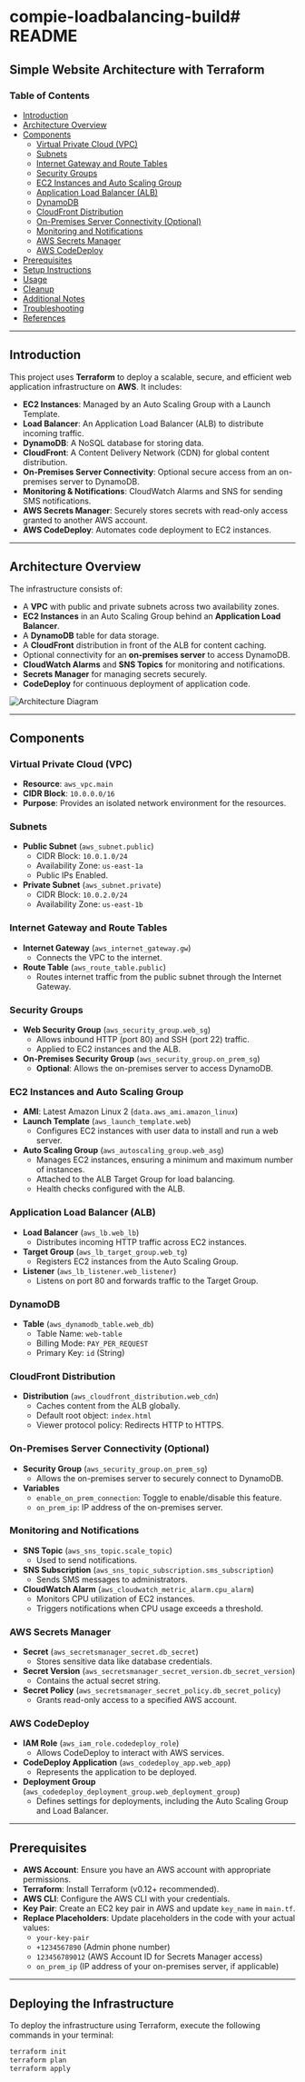 # compie-loadbalancing-build# README

## Simple Website Architecture with Terraform

### Table of Contents

- [Introduction](#introduction)
- [Architecture Overview](#architecture-overview)
- [Components](#components)
  - [Virtual Private Cloud (VPC)](#virtual-private-cloud-vpc)
  - [Subnets](#subnets)
  - [Internet Gateway and Route Tables](#internet-gateway-and-route-tables)
  - [Security Groups](#security-groups)
  - [EC2 Instances and Auto Scaling Group](#ec2-instances-and-auto-scaling-group)
  - [Application Load Balancer (ALB)](#application-load-balancer-alb)
  - [DynamoDB](#dynamodb)
  - [CloudFront Distribution](#cloudfront-distribution)
  - [On-Premises Server Connectivity (Optional)](#on-premises-server-connectivity-optional)
  - [Monitoring and Notifications](#monitoring-and-notifications)
  - [AWS Secrets Manager](#aws-secrets-manager)
  - [AWS CodeDeploy](#aws-codedeploy)
- [Prerequisites](#prerequisites)
- [Setup Instructions](#setup-instructions)
- [Usage](#usage)
- [Cleanup](#cleanup)
- [Additional Notes](#additional-notes)
- [Troubleshooting](#troubleshooting)
- [References](#references)

---

## Introduction

This project uses **Terraform** to deploy a scalable, secure, and efficient web application infrastructure on **AWS**. It includes:

- **EC2 Instances**: Managed by an Auto Scaling Group with a Launch Template.
- **Load Balancer**: An Application Load Balancer (ALB) to distribute incoming traffic.
- **DynamoDB**: A NoSQL database for storing data.
- **CloudFront**: A Content Delivery Network (CDN) for global content distribution.
- **On-Premises Server Connectivity**: Optional secure access from an on-premises server to DynamoDB.
- **Monitoring & Notifications**: CloudWatch Alarms and SNS for sending SMS notifications.
- **AWS Secrets Manager**: Securely stores secrets with read-only access granted to another AWS account.
- **AWS CodeDeploy**: Automates code deployment to EC2 instances.

---

## Architecture Overview

The infrastructure consists of:

- A **VPC** with public and private subnets across two availability zones.
- **EC2 Instances** in an Auto Scaling Group behind an **Application Load Balancer**.
- A **DynamoDB** table for data storage.
- A **CloudFront** distribution in front of the ALB for content caching.
- Optional connectivity for an **on-premises server** to access DynamoDB.
- **CloudWatch Alarms** and **SNS Topics** for monitoring and notifications.
- **Secrets Manager** for managing secrets securely.
- **CodeDeploy** for continuous deployment of application code.

![Architecture Diagram](architecture_diagram.png)

---

## Components

### Virtual Private Cloud (VPC)

- **Resource**: `aws_vpc.main`
- **CIDR Block**: `10.0.0.0/16`
- **Purpose**: Provides an isolated network environment for the resources.

### Subnets

- **Public Subnet** (`aws_subnet.public`)
  - CIDR Block: `10.0.1.0/24`
  - Availability Zone: `us-east-1a`
  - Public IPs Enabled.
- **Private Subnet** (`aws_subnet.private`)
  - CIDR Block: `10.0.2.0/24`
  - Availability Zone: `us-east-1b`

### Internet Gateway and Route Tables

- **Internet Gateway** (`aws_internet_gateway.gw`)
  - Connects the VPC to the internet.
- **Route Table** (`aws_route_table.public`)
  - Routes internet traffic from the public subnet through the Internet Gateway.

### Security Groups

- **Web Security Group** (`aws_security_group.web_sg`)
  - Allows inbound HTTP (port 80) and SSH (port 22) traffic.
  - Applied to EC2 instances and the ALB.
- **On-Premises Security Group** (`aws_security_group.on_prem_sg`)
  - **Optional**: Allows the on-premises server to access DynamoDB.

### EC2 Instances and Auto Scaling Group

- **AMI**: Latest Amazon Linux 2 (`data.aws_ami.amazon_linux`)
- **Launch Template** (`aws_launch_template.web`)
  - Configures EC2 instances with user data to install and run a web server.
- **Auto Scaling Group** (`aws_autoscaling_group.web_asg`)
  - Manages EC2 instances, ensuring a minimum and maximum number of instances.
  - Attached to the ALB Target Group for load balancing.
  - Health checks configured with the ALB.

### Application Load Balancer (ALB)

- **Load Balancer** (`aws_lb.web_lb`)
  - Distributes incoming HTTP traffic across EC2 instances.
- **Target Group** (`aws_lb_target_group.web_tg`)
  - Registers EC2 instances from the Auto Scaling Group.
- **Listener** (`aws_lb_listener.web_listener`)
  - Listens on port 80 and forwards traffic to the Target Group.

### DynamoDB

- **Table** (`aws_dynamodb_table.web_db`)
  - Table Name: `web-table`
  - Billing Mode: `PAY_PER_REQUEST`
  - Primary Key: `id` (String)

### CloudFront Distribution

- **Distribution** (`aws_cloudfront_distribution.web_cdn`)
  - Caches content from the ALB globally.
  - Default root object: `index.html`
  - Viewer protocol policy: Redirects HTTP to HTTPS.

### On-Premises Server Connectivity (Optional)

- **Security Group** (`aws_security_group.on_prem_sg`)
  - Allows the on-premises server to securely connect to DynamoDB.
- **Variables**
  - `enable_on_prem_connection`: Toggle to enable/disable this feature.
  - `on_prem_ip`: IP address of the on-premises server.

### Monitoring and Notifications

- **SNS Topic** (`aws_sns_topic.scale_topic`)
  - Used to send notifications.
- **SNS Subscription** (`aws_sns_topic_subscription.sms_subscription`)
  - Sends SMS messages to administrators.
- **CloudWatch Alarm** (`aws_cloudwatch_metric_alarm.cpu_alarm`)
  - Monitors CPU utilization of EC2 instances.
  - Triggers notifications when CPU usage exceeds a threshold.

### AWS Secrets Manager

- **Secret** (`aws_secretsmanager_secret.db_secret`)
  - Stores sensitive data like database credentials.
- **Secret Version** (`aws_secretsmanager_secret_version.db_secret_version`)
  - Contains the actual secret string.
- **Secret Policy** (`aws_secretsmanager_secret_policy.db_secret_policy`)
  - Grants read-only access to a specified AWS account.

### AWS CodeDeploy

- **IAM Role** (`aws_iam_role.codedeploy_role`)
  - Allows CodeDeploy to interact with AWS services.
- **CodeDeploy Application** (`aws_codedeploy_app.web_app`)
  - Represents the application to be deployed.
- **Deployment Group** (`aws_codedeploy_deployment_group.web_deployment_group`)
  - Defines settings for deployments, including the Auto Scaling Group and Load Balancer.

---

## Prerequisites

- **AWS Account**: Ensure you have an AWS account with appropriate permissions.
- **Terraform**: Install Terraform (v0.12+ recommended).
- **AWS CLI**: Configure the AWS CLI with your credentials.
- **Key Pair**: Create an EC2 key pair in AWS and update `key_name` in `main.tf`.
- **Replace Placeholders**: Update placeholders in the code with your actual values:
  - `your-key-pair`
  - `+1234567890` (Admin phone number)
  - `123456789012` (AWS Account ID for Secrets Manager access)
  - `on_prem_ip` (IP address of your on-premises server, if applicable)

---

## Deploying the Infrastructure

To deploy the infrastructure using Terraform, execute the following commands in your terminal:

```bash
terraform init
terraform plan
terraform apply
```